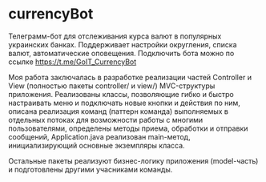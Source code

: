 # currencyBot
Телеграмм-бот для отслеживания курса валют в популярных украинских банках. Поддерживает настройки округления, списка валют, автоматические оповещения.
Подключить бота можно по ссылке https://t.me/GoIT_CurrencyBot

Моя работа заключалась в разработке реализации частей Controller и View (полностью пакеты controller/ и view/) MVC-структуры приложения.
Реализованы классы, позволяющие гибко и быстро настраивать меню и подключать новые кнопки и действия по ним, описана реализация команд (паттерн команда)
выполняемых в отдельных потоках для возможности работы с многими пользователями, определены методы приема, обработки и отправки сообщений, 
Application.java реализован main-метод, инициализирующий основные экземпляры класса.

Оcтальные пакеты реализуют бизнес-логику приложения (model-часть) и подготовлены другими учасниками команды.

